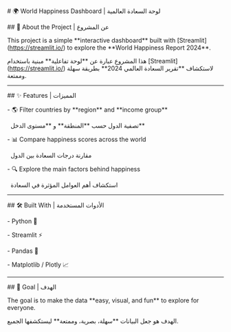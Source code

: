 \# 🌍 World Happiness Dashboard | لوحة السعادة العالمية  



\## 📖 About the Project | عن المشروع

This project is a simple \*\*interactive dashboard\*\* built with \[Streamlit](https://streamlit.io/) to explore the \*\*World Happiness Report 2024\*\*.  



هذا المشروع عبارة عن \*\*لوحة تفاعلية\*\* مبنية باستخدام \[Streamlit](https://streamlit.io/) لاستكشاف \*\*تقرير السعادة العالمي 2024\*\* بطريقة سهلة وممتعة.  



---



\## ✨ Features | المميزات

\- 🌎 Filter countries by \*\*region\*\* and \*\*income group\*\*  

&nbsp; تصفية الدول حسب \*\*المنطقة\*\* و \*\*مستوى الدخل\*\*  

\- 📊 Compare happiness scores across the world  

&nbsp; مقارنة درجات السعادة بين الدول  

\- 🔍 Explore the main factors behind happiness  

&nbsp; استكشاف أهم العوامل المؤثرة في السعادة  



---



\## 🛠️ Built With | الأدوات المستخدمة

\- Python 🐍  

\- Streamlit ⚡  

\- Pandas 🐼  

\- Matplotlib / Plotly 📈  



---



\## 🎯 Goal | الهدف

The goal is to make the data \*\*easy, visual, and fun\*\* to explore for everyone.  

الهدف هو جعل البيانات \*\*سهلة، بصرية، وممتعة\*\* ليستكشفها الجميع.  

